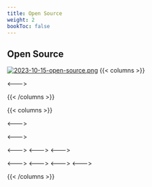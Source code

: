 ```yaml
---
title: Open Source
weight: 2
bookToc: false
---
```


## Open Source




[![2023-10-15-open-source.png](https://i.postimg.cc/SSdm8H6H/2023-10-15-open-source.png)](https://www.openttd.org/)
{{< columns >}}


<--->

{{< /columns >}}



{{< columns >}}


<--->

<--->

<--->
<--->
<--->


<--->
<--->
<--->
<--->

{{< /columns >}}
